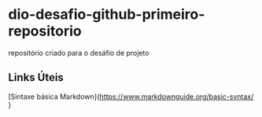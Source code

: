 # dio-desafio-github-primeiro-repositorio
repositório criado para o desáfio de projeto

## Links Úteis
[Sintaxe básica Markdown]{https://www.markdownguide.org/basic-syntax/ }
